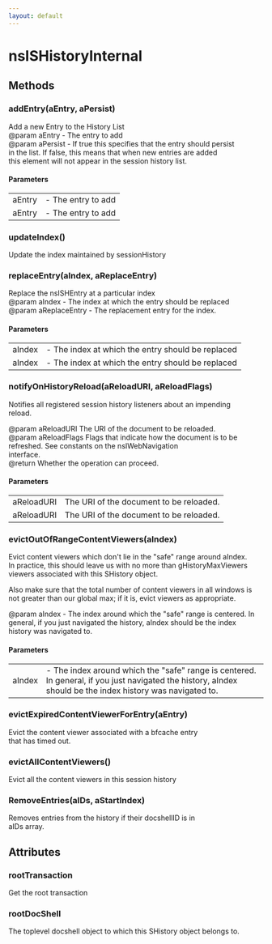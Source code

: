 ```yaml
---
layout: default
---
```


# nsISHistoryInternal #

## Methods ##

### addEntry(aEntry, aPersist) ###
  
Add a new Entry to the History List  
@param aEntry - The entry to add  
@param aPersist - If true this specifies that the entry should persist  
in the list.  If false, this means that when new entries are added  
this element will not appear in the session history list.  
  

#### Parameters ####

<table>

<tr>
<td>aEntry</td>
<td>- The entry to add  
</td>
</tr>

<tr>
<td>aEntry</td>
<td>- The entry to add  
</td>
</tr>

</table>

### updateIndex() ###
   
Update the index maintained by sessionHistory  
  

### replaceEntry(aIndex, aReplaceEntry) ###
  
Replace the nsISHEntry at a particular index  
@param aIndex - The index at which the entry should be replaced  
@param aReplaceEntry - The replacement entry for the index.  
  

#### Parameters ####

<table>

<tr>
<td>aIndex</td>
<td>- The index at which the entry should be replaced  
</td>
</tr>

<tr>
<td>aIndex</td>
<td>- The index at which the entry should be replaced  
</td>
</tr>

</table>

### notifyOnHistoryReload(aReloadURI, aReloadFlags) ###
  
Notifies all registered session history listeners about an impending  
reload.  
  
@param aReloadURI    The URI of the document to be reloaded.  
@param aReloadFlags  Flags that indicate how the document is to be  
                     refreshed. See constants on the nsIWebNavigation  
                     interface.  
@return              Whether the operation can proceed.  
  

#### Parameters ####

<table>

<tr>
<td>aReloadURI</td>
<td>The URI of the document to be reloaded.  
</td>
</tr>

<tr>
<td>aReloadURI</td>
<td>The URI of the document to be reloaded.  
</td>
</tr>

</table>

### evictOutOfRangeContentViewers(aIndex) ###
  
Evict content viewers which don't lie in the "safe" range around aIndex.  
In practice, this should leave us with no more than gHistoryMaxViewers  
viewers associated with this SHistory object.  
  
Also make sure that the total number of content viewers in all windows is  
not greater than our global max; if it is, evict viewers as appropriate.  
  
@param aIndex - The index around which the "safe" range is centered.  In  
  general, if you just navigated the history, aIndex should be the index  
  history was navigated to.  
  

#### Parameters ####

<table>

<tr>
<td>aIndex</td>
<td>- The index around which the "safe" range is centered.  In  
  general, if you just navigated the history, aIndex should be the index  
  history was navigated to.  
</td>
</tr>

</table>

### evictExpiredContentViewerForEntry(aEntry) ###
  
Evict the content viewer associated with a bfcache entry  
that has timed out.  
  

### evictAllContentViewers() ###
  
Evict all the content viewers in this session history  
  

### RemoveEntries(aIDs, aStartIndex) ###
  
Removes entries from the history if their docshellID is in  
aIDs array.  
  

## Attributes ##

### rootTransaction ###
  
Get the root transaction  
  

### rootDocShell ###
  
The toplevel docshell object to which this SHistory object belongs to.  
  
